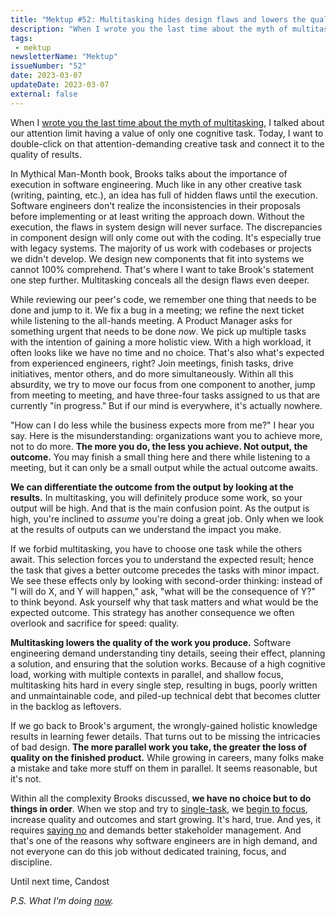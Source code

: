 ```yaml
---
title: "Mektup #52: Multitasking hides design flaws and lowers the quality"
description: "When I wrote you the last time about the myth of multitasking, I talked about our attention limit having a value of only one cognitive task. Today, I want to double-click on that attention-demanding creative task and connect it to the quality of results."
tags:
 - mektup
newsletterName: "Mektup"
issueNumber: "52"
date: 2023-03-07
updateDate: 2023-03-07
external: false
---
```


When I [wrote you the last time about the myth of multitasking](/newsletter/mektup-41/), I talked about our attention limit having a value of only one cognitive task. Today, I want to double-click on that attention-demanding creative task and connect it to the quality of results.

In Mythical Man-Month book, Brooks talks about the importance of execution in software engineering. Much like in any other creative task (writing, painting, etc.), an idea has full of hidden flaws until the execution. Software engineers don't realize the inconsistencies in their proposals before implementing or at least writing the approach down. Without the execution, the flaws in system design will never surface. The discrepancies in component design will only come out with the coding. It's especially true with legacy systems. The majority of us work with codebases or projects we didn't develop. We design new components that fit into systems we cannot 100% comprehend. That's where I want to take Brook's statement one step further. Multitasking conceals all the design flaws even deeper.

While reviewing our peer's code, we remember one thing that needs to be done and jump to it. We fix a bug in a meeting; we refine the next ticket while listening to the all-hands meeting. A Product Manager asks for something urgent that needs to be done *now*. We pick up multiple tasks with the intention of gaining a more holistic view. With a high workload, it often looks like we have no time and no choice. That's also what's expected from experienced engineers, right? Join meetings, finish tasks, drive initiatives, mentor others, and do more simultaneously. Within all this absurdity, we try to move our focus from one component to another, jump from meeting to meeting, and have three-four tasks assigned to us that are currently "in progress." But if our mind is everywhere, it's actually nowhere.

"How can I do less while the business expects more from me?" I hear you say. Here is the misunderstanding: organizations want you to achieve more, not to do more. **The more you do, the less you achieve. Not output, the outcome.** You may finish a small thing here and there while listening to a meeting, but it can only be a small output while the actual outcome awaits.

**We can differentiate the outcome from the output by looking at the results.** In multitasking, you will definitely produce some work, so your output will be high. And that is the main confusion point. As the output is high, you're inclined to *assume* you're doing a great job. Only when we look at the results of outputs can we understand the impact you make.

If we forbid multitasking, you have to choose one task while the others await. This selection forces you to understand the expected result; hence the task that gives a better outcome precedes the tasks with minor impact. We see these effects only by looking with second-order thinking: instead of "I will do X, and Y will happen," ask, "what will be the consequence of Y?" to think beyond. Ask yourself why that task matters and what would be the expected outcome. This strategy has another consequence we often overlook and sacrifice for speed: quality.

**Multitasking lowers the quality of the work you produce.** Software engineering demand understanding tiny details, seeing their effect, planning a solution, and ensuring that the solution works. Because of a high cognitive load, working with multiple contexts in parallel, and shallow focus, multitasking hits hard in every single step, resulting in bugs, poorly written and unmaintainable code, and piled-up technical debt that becomes clutter in the backlog as leftovers.

If we go back to Brook's argument, the wrongly-gained holistic knowledge results in learning fewer details. That turns out to be missing the intricacies of bad design. **The more parallel work you take, the greater the loss of quality on the finished product.** While growing in careers, many folks make a mistake and take more stuff on them in parallel. It seems reasonable, but it's not.

Within all the complexity Brooks discussed, **we have no choice but to do things in order**. When we stop and try to [single-task](/prioritization-skills-for-senior-and-staff-software-engineers/), we [begin to focus](/newsletter/mektup-5/), increase quality and outcomes and start growing. It's hard, true. And yes, it requires [saying no](/prioritization-skills-for-senior-and-staff-software-engineers/) and demands better stakeholder management. And that's one of the reasons why software engineers are in high demand, and not everyone can do this job without dedicated training, focus, and discipline.

Until next time,
Candost

*P.S. What I'm doing [now](/now/).*
